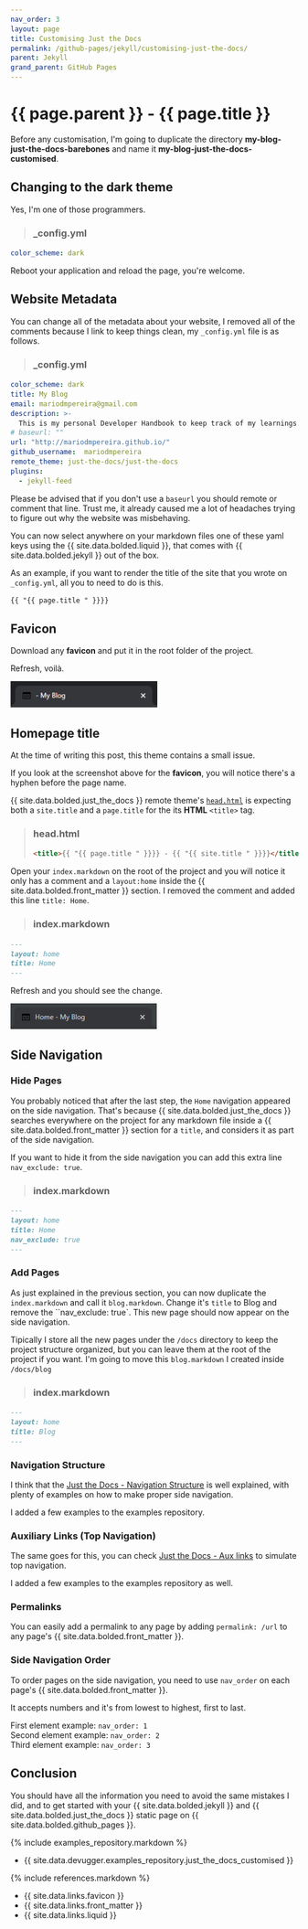 ```yaml
---
nav_order: 3
layout: page
title: Customising Just the Docs
permalink: /github-pages/jekyll/customising-just-the-docs/
parent: Jekyll
grand_parent: GitHub Pages
---
```


# {{ page.parent }} - {{ page.title }}

Before any customisation, I'm going to duplicate the directory **my-blog-just-the-docs-barebones** and name it **my-blog-just-the-docs-customised**.

## Changing to the dark theme

Yes, I'm one of those programmers.

> ### **_config.yml**
```yml
color_scheme: dark
```

Reboot your application and reload the page, you're welcome.

## Website Metadata

You can change all of the metadata about your website, I removed all of the comments because I link to keep things clean, my `_config.yml` file is as follows.
> ### **_config.yml**
```yml
color_scheme: dark
title: My Blog
email: mariodmpereira@gmail.com
description: >-
  This is my personal Developer Handbook to keep track of my learnings.
# baseurl: ""
url: "http://mariodmpereira.github.io/"
github_username:  mariodmpereira
remote_theme: just-the-docs/just-the-docs
plugins:
  - jekyll-feed
```

Please be advised that if you don't use a `baseurl` you should remote or comment that line. Trust me, it already caused me a lot of headaches trying to figure out why the website was misbehaving.

You can now select anywhere on your markdown files one of these yaml keys using the {{ site.data.bolded.liquid }}, that comes with {{ site.data.bolded.jekyll }} out of the box.

As an example, if you want to render the title of the site that you wrote on `_config.yml`, all you to need to do is this.

```markdown
{{ "{{ page.title " }}}}
```
## Favicon

Download any **favicon** and put it in the root folder of the project. 

Refresh, voilà.

![](/assets/images/jekyll/just-the-docs-favicon-01.png)

## Homepage title

At the time of writing this post, this theme contains a small issue.

If you look at the screenshot above for the **favicon**, you will notice there's a hyphen before the page name. 

{{ site.data.bolded.just_the_docs }} remote theme's [`head.html`](https://github.com/just-the-docs/just-the-docs/blob/main/_includes/head.html) is expecting both a `site.title` and a `page.title` for the its **HTML** `<title>` tag.

> ### **head.html**
> ```html
> <title>{{ "{{ page.title " }}}} - {{ "{{ site.title " }}}}</title>
> ```

Open your `index.markdown` on the root of the project and you will notice it only has a comment and a `layout:home` inside the {{ site.data.bolded.front_matter }} section. I removed the comment and added this line `title: Home`.

> ### **index.markdown**  
```markdown
---
layout: home
title: Home
---
```

Refresh and you should see the change.

![](/assets/images/jekyll/just-the-docs-page-title-01.png)

## Side Navigation
### Hide Pages

You probably noticed that after the last step, the ``Home`` navigation appeared on the side navigation. That's because {{ site.data.bolded.just_the_docs }} searches everywhere on the project for any markdown file inside a {{ site.data.bolded.front_matter }} section for a `title`, and considers it as part of the side navigation.

If you want to hide it from the side navigation you can add this extra line `nav_exclude: true`.

> ### **index.markdown**  
```markdown
---
layout: home
title: Home
nav_exclude: true
---
```

### Add Pages

As just explained in the previous section, you can now duplicate the `index.markdown` and call it `blog.markdown`. Change it's `title` to Blog and remove the ``nav_exclude: true`. This new page should now appear on the side navigation.

Tipically I store all the new pages under the `/docs` directory to keep the project structure organized, but you can leave them at the root of the project if you want. I'm going to move this `blog.markdown` I created inside `/docs/blog`

> ### **index.markdown**  
```markdown
---
layout: home
title: Blog
---
```

### Navigation Structure

I think that the [Just the Docs - Navigation Structure](https://just-the-docs.github.io/just-the-docs/docs/navigation-structure/) is well explained, with plenty of examples on how to make proper side navigation.

I added a few examples to the examples repository.

### Auxiliary Links (Top Navigation)

The same goes for this, you can check [Just the Docs - Aux links](https://just-the-docs.github.io/just-the-docs/docs/configuration/#aux-links) to simulate top navigation.

I added a few examples to the examples repository as well.

### Permalinks

You can easily add a permalink to any page by adding `permalink: /url` to any page's {{ site.data.bolded.front_matter }}.

### Side Navigation Order

To order pages on the side navigation, you need to use `nav_order` on each page's {{ site.data.bolded.front_matter }}.

It accepts numbers and it's from lowest to highest, first to last.

First element example: `nav_order: 1`  
Second element example: `nav_order: 2`  
Third element example: `nav_order: 3`

## Conclusion

You should have all the information you need to avoid the same mistakes I did, and to get started with your {{ site.data.bolded.jekyll }} and {{ site.data.bolded.just_the_docs }} static page on {{ site.data.bolded.github_pages }}. 

{% include examples_repository.markdown %}
- {{ site.data.devugger.examples_repository.just_the_docs_customised }}

{% include references.markdown %}

- {{ site.data.links.favicon }}
- {{ site.data.links.front_matter }}
- {{ site.data.links.liquid }}